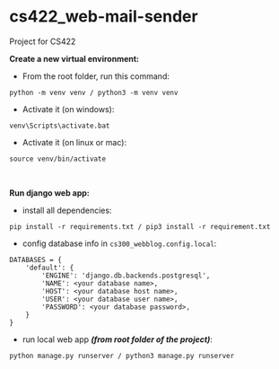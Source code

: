 # cs422_web-mail-sender
Project for CS422 

**Create a new virtual environment:**
<br />
- From the root folder, run this command:
```
python -m venv venv / python3 -m venv venv
```
- Activate it (on windows):
```
venv\Scripts\activate.bat
```
- Activate it (on linux or mac):
```
source venv/bin/activate
```
<br />

**Run django web app:**
<br />
- install all dependencies:
```
pip install -r requirements.txt / pip3 install -r requirement.txt
```
- config database info in `cs300_webblog.config.local`:
```
DATABASES = {
    'default': {
        'ENGINE': 'django.db.backends.postgresql',
        'NAME': <your database name>,
        'HOST': <your database host name>,
        'USER': <your database user name>,
        'PASSWORD': <your database password>,
    }
}
```
- run local web app _**(from root folder of the project)**_:
```
python manage.py runserver / python3 manage.py runserver
```
<br />
